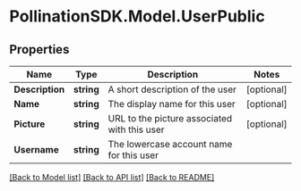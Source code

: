 
# PollinationSDK.Model.UserPublic

## Properties

Name | Type | Description | Notes
------------ | ------------- | ------------- | -------------
**Description** | **string** | A short description of the user | [optional] 
**Name** | **string** | The display name for this user | [optional] 
**Picture** | **string** | URL to the picture associated with this user | [optional] 
**Username** | **string** | The lowercase account name for this user | 

[[Back to Model list]](../README.md#documentation-for-models)
[[Back to API list]](../README.md#documentation-for-api-endpoints)
[[Back to README]](../README.md)


